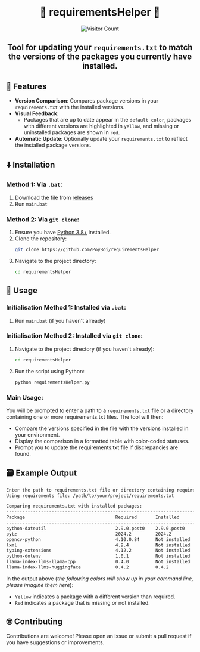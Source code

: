 # <div align="center"><b>📃 requirementsHelper 🐍</b></div>
<div align="center">
  <img src="https://hits.seeyoufarm.com/api/count/incr/badge.svg?url=https%3A%2F%2Fgithub.com%2FPoyBoi%2FrequirementsHelper&count_bg=%2379C83D&title_bg=%23555555&icon=&icon_color=%23E7E7E7&title=Unique%20Views/Total%20Views&edge_flat=false" alt="Visitor Count">
</div>

</hr>

## <div align="center"> Tool for updating your `requirements.txt` to match the versions of the packages you currently have installed.</div>

</hr>

## 📂 Features

- **Version Comparison**: Compares package versions in your `requirements.txt` with the installed versions.
- **Visual Feedback**: 
   - Packages that are up to date appear in the `default color`, packages with different versions are highlighted in `yellow`, and missing or uninstalled packages are shown in `red`.
- **Automatic Update**: Optionally update your `requirements.txt` to reflect the installed package versions.

## ⬇️ Installation

### Method 1: Via `.bat`:

1. Download the file from [releases](https://github.com/PoyBoi/requirementsHelper/releases/download/v1.0.0/main.bat)
2. Run `main.bat`

### Method 2: Via `git clone`:

1. Ensure you have [Python 3.8+](https://www.python.org/downloads/) installed.
2. Clone the repository:
   ```bash
   git clone https://github.com/PoyBoi/requirementsHelper
   ```
3. Navigate to the project directory:
   ```bash
   cd requirementsHelper
   ```

## 🔧 Usage

### Initialisation Method 1: Installed via `.bat`:

1. Run `main.bat` (if you haven't already)

### Initialisation Method 2: Installed via `git clone`:

1. Navigate to the project directory (if you haven't already):
   ```bash
   cd requirementsHelper
   ```

2. Run the script using Python:
   ```bash
   python requirementsHelper.py
   ```

### Main Usage:

You will be prompted to enter a path to a `requirements.txt` file or a directory containing one or more requirements.txt files. The tool will then:
- Compare the versions specified in the file with the versions installed in your environment.
- Display the comparison in a formatted table with color-coded statuses.
- Prompt you to update the requirements.txt file if discrepancies are found.

## 🗃️ Example Output

```bash
Enter the path to requirements.txt file or directory containing requirements.txt: </path/to/your/project>
Using requirements file: /path/to/your/project/requirements.txt

Comparing requirements.txt with installed packages:
------------------------------------------------------------------------------------
Package                                  Required       Installed       Status
------------------------------------------------------------------------------------
python-dateutil                          2.9.0.post0    2.9.0.post0     Up to date
pytz                                     2024.2         2024.2          Up to date
opencv-python                            4.10.0.84      Not installed   Missing
lxml                                     4.9.4          Not installed   Missing
typing-extensions                        4.12.2         Not installed   Missing
python-dotenv                            1.0.1          Not installed   Missing
llama-index-llms-llama-cpp               0.4.0          Not installed   Missing
llama-index-llms-huggingface             0.4.2          0.4.2           Up to date
```

In the output above (_the following colors will show up in your command line, please imagine them here_):
- `Yellow` indicates a package with a different version than required.
- `Red` indicates a package that is missing or not installed.

## 🤓 Contributing

Contributions are welcome! Please open an issue or submit a pull request if you have suggestions or improvements.
